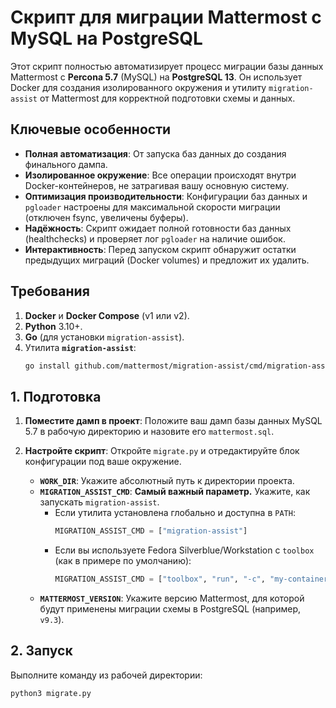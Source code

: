 # Скрипт для миграции Mattermost с MySQL на PostgreSQL

Этот скрипт полностью автоматизирует процесс миграции базы данных Mattermost с **Percona 5.7** (MySQL) на **PostgreSQL 13**. Он использует Docker для создания изолированного окружения и утилиту `migration-assist` от Mattermost для корректной подготовки схемы и данных.

## Ключевые особенности

- **Полная автоматизация**: От запуска баз данных до создания финального дампа.
- **Изолированное окружение**: Все операции происходят внутри Docker-контейнеров, не затрагивая вашу основную систему.
- **Оптимизация производительности**: Конфигурации баз данных и `pgloader` настроены для максимальной скорости миграции (отключен fsync, увеличены буферы).
- **Надёжность**: Скрипт ожидает полной готовности баз данных (healthchecks) и проверяет лог `pgloader` на наличие ошибок.
- **Интерактивность**: Перед запуском скрипт обнаружит остатки предыдущих миграций (Docker volumes) и предложит их удалить.

## Требования

1.  **Docker** и **Docker Compose** (v1 или v2).
2.  **Python** 3.10+.
3.  **Go** (для установки `migration-assist`).
4.  Утилита **`migration-assist`**:
    ```bash
    go install github.com/mattermost/migration-assist/cmd/migration-assist@latest
    ```

## 1. Подготовка

1.  **Поместите дамп в проект**: Положите ваш дамп базы данных MySQL 5.7 в рабочую директорию и назовите его `mattermost.sql`.

2.  **Настройте скрипт**: Откройте `migrate.py` и отредактируйте блок конфигурации под ваше окружение.
    - **`WORK_DIR`**: Укажите абсолютный путь к директории проекта.
    - **`MIGRATION_ASSIST_CMD`**: **Самый важный параметр.** Укажите, как запускать `migration-assist`.
      - Если утилита установлена глобально и доступна в `PATH`:
        ```python
        MIGRATION_ASSIST_CMD = ["migration-assist"]
        ```
      - Если вы используете Fedora Silverblue/Workstation с `toolbox` (как в примере по умолчанию):
        ```python
        MIGRATION_ASSIST_CMD = ["toolbox", "run", "-c", "my-container", "/path/to/migration-assist"]
        ```
    - **`MATTERMOST_VERSION`**: Укажите версию Mattermost, для которой будут применены миграции схемы в PostgreSQL (например, `v9.3`).

## 2. Запуск

Выполните команду из рабочей директории:

```bash
python3 migrate.py
